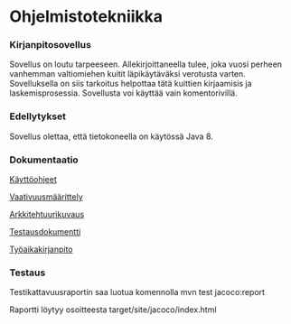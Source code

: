 # Ohjelmistotekniikka

### Kirjanpitosovellus
Sovellus on loutu tarpeeseen. Allekirjoittaneella tulee, joka vuosi perheen vanhemman valtiomiehen kuitit läpikäytäväksi verotusta varten. Sovelluksella on siis tarkoitus helpottaa tätä kuittien kirjaamisis 
ja laskemisprosessia. Sovellusta voi käyttää vain komentorivillä. 

### Edellytykset

Sovellus olettaa, että tietokoneella on käytössä Java 8.

### Dokumentaatio
[Käyttöohjeet](https://github.com/karhuherra/ot-harjoitustyo/blob/master/dokumentaatio/kayttoohjeet.md)

[Vaativuusmäärittely](https://github.com/karhuherra/ot-harjoitustyo/blob/master/dokumentaatio/vaativuusm%C3%A4%C3%A4rittely.md)

[Arkkitehtuurikuvaus](https://github.com/karhuherra/ot-harjoitustyo/blob/master/dokumentaatio/arkkitehtuurikuvaus.md)

[Testausdokumentti](https://github.com/karhuherra/ot-harjoitustyo/blob/master/dokumentaatio/testaus.md)

[Työaikakirjanpito](https://github.com/karhuherra/ot-harjoitustyo/blob/master/dokumentaatio/ty%C3%B6aikakirjanpito.md)

### Testaus 

Testikattavuusraportin saa luotua komennolla mvn test jacoco:report

Raportti löytyy osoitteesta target/site/jacoco/index.html
